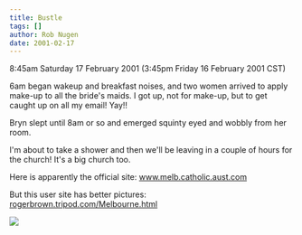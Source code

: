 ```yaml
---
title: Bustle
tags: []
author: Rob Nugen
date: 2001-02-17
---
```


<p class=date>8:45am Saturday 17 February 2001 (3:45pm
Friday 16 February 2001 CST)</p>

<p>6am began wakeup and breakfast noises, and two
women arrived to apply make-up to all the bride's
maids.  I got up, not for make-up, but to get caught
up on all my email!  Yay!!</p>

<p>Bryn slept until 8am or so and emerged squinty eyed
and wobbly from her room.</p>

<p>I'm about to take a shower and then we'll be
leaving in a couple of hours for the church!  It's a
big church too.</p>

<p>Here is apparently the official site: <a
href="http://www.melb.catholic.aust.com/">www.melb.catholic.aust.com</a></p>

<p>But this user site has better pictures: <a
href="http://rogerbrown.tripod.com/Melbourne.html">rogerbrown.tripod.com/Melbourne.html</a></p>


<p><img src="/images/rob/wL-ROB.gif"/></p>
